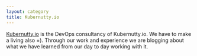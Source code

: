 ```yaml
---
layout: category
title: Kubernutty.io
---
```


[Kubernutty.io](https://www.kubernutty.io) is the DevOps consultancy of Kubernutty.io.  We have to make a living also =).  Through our work and experience we are blogging about what we have learned from our day to day working with it.
